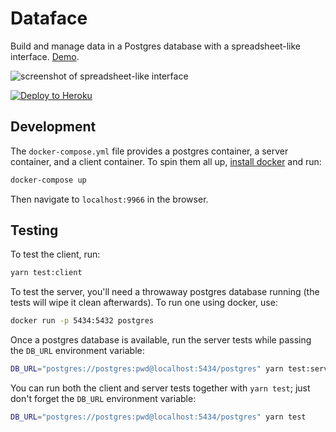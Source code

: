 # Dataface
Build and manage data in a Postgres database with a spreadsheet-like interface.
[Demo](http://dataface.surge.sh).

![screenshot of spreadsheet-like interface](http://i.imgur.com/3SX1UCo.png)

[![Deploy to Heroku](https://www.herokucdn.com/deploy/button.svg)](https://heroku.com/deploy)

## Development
The `docker-compose.yml` file provides a postgres container, a
server container, and a client container. To spin them
all up, [install docker](https://www.docker.com/community-edition) and run:

```bash
docker-compose up
```
Then navigate to `localhost:9966` in the browser.

## Testing
To test the client, run:

```bash
yarn test:client
```

To test the server, you'll need a throwaway postgres database running
(the tests will wipe it clean afterwards). To run one using docker, use:

```bash
docker run -p 5434:5432 postgres
```

Once a postgres database is available, run the server tests while 
passing the `DB_URL` environment variable:

```bash
DB_URL="postgres://postgres:pwd@localhost:5434/postgres" yarn test:server
```

You can run both the client and server tests together with `yarn test`;
just don't forget the `DB_URL` environment variable:

```bash
DB_URL="postgres://postgres:pwd@localhost:5434/postgres" yarn test
```
